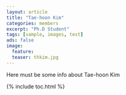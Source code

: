 ```yaml
---
layout: article
title: "Tae-hoon Kim"
categories: members
excerpt: "Ph.D Student"
tags: [sample, images, test]
ads: false
image: 
  feature: 
  teaser: thkim.jpg
---
```


Here must be some info about Tae-hoon Kim

{% include toc.html %}

